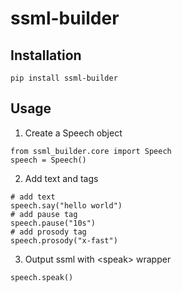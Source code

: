 # ssml-builder

## Installation

```
pip install ssml-builder
```

## Usage

1. Create a Speech object

```
from ssml_builder.core import Speech
speech = Speech()
```

2. Add text and tags

```
# add text
speech.say("hello world")
# add pause tag
speech.pause("10s")
# add prosody tag
speech.prosody("x-fast")
```

3. Output ssml with \<speak\> wrapper
```
speech.speak()
```


